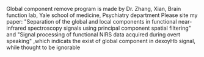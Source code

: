Global component remove program is made by Dr. Zhang, Xian,  Brain function lab, Yale school of medicine, Psychiatry department
Please site my paper: "Separation of the global and local components in functional near-infrared spectroscopy signals using principal component spatial filtering"
and "Signal processing of functional NIRS data acquired during overt speaking" ,which indicats the exist of global component in dexoyHb signal, while thought to be ignorable

